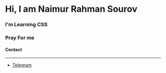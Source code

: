 # Hi, I am Naimur Rahman Sourov
### I'm Learning CSS
### Pray For me
#### Contact
---
- [Telegram](https://t.me/rahman_naimur)
